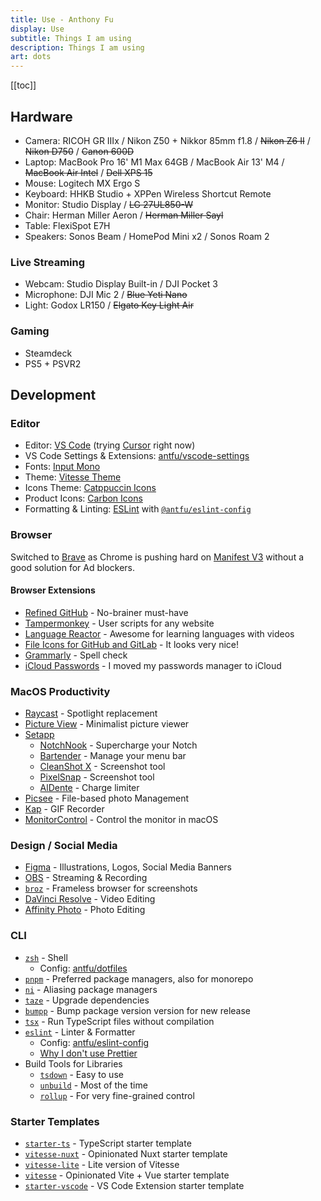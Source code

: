 ```yaml
---
title: Use - Anthony Fu
display: Use
subtitle: Things I am using
description: Things I am using
art: dots
---
```


[[toc]]

## Hardware

- Camera: RICOH GR IIIx / Nikon Z50 + Nikkor 85mm f1.8 / ~~Nikon Z6 II~~ / ~~Nikon D750~~ / ~~Canon 600D~~
- Laptop: MacBook Pro 16' M1 Max 64GB / MacBook Air 13' M4 / ~~MacBook Air Intel~~ / ~~Dell XPS 15~~
- Mouse: Logitech MX Ergo S
- Keyboard: HHKB Studio + XPPen Wireless Shortcut Remote
- Monitor: Studio Display / ~~LG 27UL850-W~~
- Chair: Herman Miller Aeron / ~~Herman Miller Sayl~~
- Table: FlexiSpot E7H
- Speakers: Sonos Beam / HomePod Mini x2 / Sonos Roam 2

### Live Streaming

- Webcam: Studio Display Built-in / DJI Pocket 3
- Microphone: DJI Mic 2 / ~~Blue Yeti Nano~~
- Light: Godox LR150 / ~~Elgato Key Light Air~~

### Gaming

- Steamdeck
- PS5 + PSVR2

## Development

### Editor

- Editor: [VS Code](https://code.visualstudio.com/) (trying [Cursor](https://www.cursor.com/) right now)
- VS Code Settings & Extensions: [antfu/vscode-settings](https://github.com/antfu/vscode-settings)
- Fonts: [Input Mono](https://input.djr.com/)
- Theme: [Vitesse Theme](https://github.com/antfu/vscode-theme-vitesse)
- Icons Theme: [Catppuccin Icons](https://marketplace.visualstudio.com/items?itemName=Catppuccin.catppuccin-vsc-icons)
- Product Icons: [Carbon Icons](https://github.com/antfu/vscode-icons-carbon)
- Formatting & Linting: [ESLint](https://marketplace.visualstudio.com/items?itemName=dbaeumer.vscode-eslint) with [`@antfu/eslint-config`](https://github.com/antfu/eslint-config)

### Browser

Switched to [Brave](https://brave.com/) as Chrome is pushing hard on [Manifest V3](https://www.eff.org/deeplinks/2021/12/chrome-users-beware-manifest-v3-deceitful-and-threatening) without a good solution for Ad blockers.

#### Browser Extensions

- [Refined GitHub](https://chrome.google.com/webstore/detail/refined-github/hlepfoohegkhhmjieoechaddaejaokhf) - No-brainer must-have
- [Tampermonkey](https://chrome.google.com/webstore/detail/tampermonkey/dhdgffkkebhmkfjojejmpbldmpobfkfo) - User scripts for any website
- [Language Reactor](https://www.languagereactor.com/) - Awesome for learning languages with videos
- [File Icons for GitHub and GitLab](https://chrome.google.com/webstore/detail/file-icons-for-github-and/ficfmibkjjnpogdcfhfokmihanoldbfe) - It looks very nice!
- [Grammarly](https://chrome.google.com/webstore/detail/grammarly-grammar-checker/kbfnbcaeplbcioakkpcpgfkobkghlhen) - Spell check
- [iCloud Passwords](https://chromewebstore.google.com/detail/icloud-passwords/pejdijmoenmkgeppbflobdenhhabjlaj) - I moved my passwords manager to iCloud

### MacOS Productivity

- [Raycast](https://raycast.com/) - Spotlight replacement
- [Picture View](https://wl879.github.io/apps/picview/) - Minimalist picture viewer
- [Setapp](https://setapp.com/)
  - [NotchNook](https://lo.cafe/notchnook) - Supercharge your Notch
  - [Bartender](https://www.macbartender.com/) - Manage your menu bar
  - [CleanShot X](https://cleanshot.com/) - Screenshot tool
  - [PixelSnap](https://getpixelsnap.com/) - Screenshot tool
  - [AlDente](https://apphousekitchen.com/) - Charge limiter
- [Picsee](https://picsee.chitaner.com/) - File-based photo Management
- [Kap](https://getkap.co/) - GIF Recorder
- [MonitorControl](https://github.com/MonitorControl/MonitorControl) - Control the monitor in macOS

### Design / Social Media

- [Figma](https://www.figma.com/) - Illustrations, Logos, Social Media Banners
- [OBS](https://obsproject.com/) - Streaming & Recording
- [`broz`](https://github.com/antfu/broz) - Frameless browser for screenshots
- [DaVinci Resolve](https://www.blackmagicdesign.com/products/davinciresolve) - Video Editing
- [Affinity Photo](https://affinity.serif.com/photo) - Photo Editing

### CLI

- [`zsh`](https://zsh.org/) - Shell
  - Config: [antfu/dotfiles](https://github.com/antfu/dotfiles)
- [`pnpm`](https://pnpm.io/) - Preferred package managers, also for monorepo
- [`ni`](https://github.com/antfu/ni) - Aliasing package managers
- [`taze`](https://github.com/antfu/taze) - Upgrade dependencies
- [`bumpp`](https://github.com/antfu/bumpp) - Bump package version version for new release
- [`tsx`](https://github.com/privatenumber/tsx) - Run TypeScript files without compilation
- [`eslint`](https://eslint.org/) - Linter & Formatter
  - Config: [antfu/eslint-config](https://github.com/antfu/eslint-config)
  - [Why I don't use Prettier](https://antfu.me/posts/why-not-prettier)
- Build Tools for Libraries
  - [`tsdown`](https://github.com/rolldown/tsdown) - Easy to use
  - [`unbuild`](https://github.com/unjs/unbuild) - Most of the time
  - [`rollup`](https://rollupjs.org/) - For very fine-grained control

### Starter Templates

- [`starter-ts`](https://github.com/antfu/starter-ts) - TypeScript starter template
- [`vitesse-nuxt`](https://github.com/antfu/vitesse-nuxt) - Opinionated Nuxt starter template
- [`vitesse-lite`](https://github.com/antfu/vitesse-lite) - Lite version of Vitesse
- [`vitesse`](https://github.com/antfu/vitesse) - Opinionated Vite + Vue starter template
- [`starter-vscode`](https://github.com/antfu/starter-vscode) - VS Code Extension starter template
